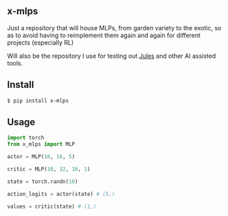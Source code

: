 ## x-mlps

Just a repository that will house MLPs, from garden variety to the exotic, so as to avoid having to reimplement them again and again for different projects (especially RL)

Will also be the repository I use for testing out [Jules](https://jules.google.com/) and other AI assisted tools.


## Install

```bash
$ pip install x-mlps
```

## Usage

```python
import torch
from x_mlps import MLP

actor = MLP(10, 16, 5)

critic = MLP(10, 32, 16, 1)

state = torch.randn(10)

action_logits = actor(state) # (5,)

values = critic(state) # (1,)
```
